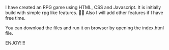 I have created an RPG game using HTML, CSS and Javascript. It is initially build with simple rpg like features. 💖💖 
Also I will add other features if I have free time.


You can download the files and run it on browser by opening the index.html file.


ENJOY!!!!
